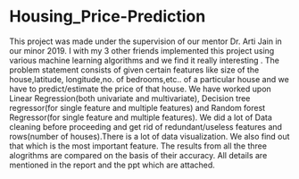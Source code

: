 # Housing_Price-Prediction

This project was made under the supervision of our mentor Dr. Arti Jain in our minor 2019. I with my 3 other 
friends implemented this project using various machine learning algorithms and we find it really interesting .
The problem statement consists of given certain features like size of the house,latitude, longitude,no. of bedrooms,etc.. of a particular house and we have to
predict/estimate the price of that house.
We have worked upon Linear Regression(both univariate and multivariate), Decision tree regressor(for single feature and multiple features) and
Random forest Regressor(for single feature and multiple features). We did a lot of Data cleaning before proceeding and get rid of redundant/useless features
and rows(number of houses).There is a lot of data visualization. We also find out that which is the most important feature.
The results from all the three alogrithms are compared on the basis of their accuracy. All details are mentioned in the report and the ppt which are attached.

